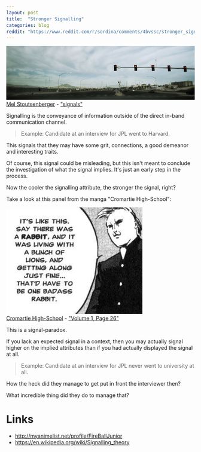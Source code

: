 ```yaml
---
layout: post
title:  "Stronger Signalling"
categories: blog
reddit: "https://www.reddit.com/r/sordina/comments/4bvssc/stronger_signalling_bows_and_arrows/"
---
```


<p class="attribution">
	<img src="/images/stronger-signalling/signals.png" class="image fit" />
	<a href="https://www.flickr.com/photos/rappensuncle/">Mel Stoutsenberger</a> -
	<a href="https://www.flickr.com/photos/rappensuncle/1674861241/in/photolist-3y16TX-anMRXi-qCYBQh-ioZ544-dmaLpR-7ZsHVT-6hJpGP-a8hMvQ-oxHFCs-sdq99Y-apCN1K-vESMDL-7XnSn7-qzB1wt-6EYWCk-bvZMpf-dmW1B7-pi63ri-qPaGYC-eMDwJJ-6YQToF-7ckqFQ-o1ixYU-5ryvVu-dNfcyp-jCrH2c-sniN9v-5A74bU-4TDS6U-fFppJj-eR2Mf-pzWN57-bna3Ew-seXvxs-atSmL4-mPh4uA-a9mWZc-5fBktD-agQGxx-8kDWxm-bRpUNx-66g1Kw-4wwpqf-aCTiLk-o3KLsg-rAGkC5-o1ez6X-bDfXuu-cigmBU-ggMT2o">"signals"</a>
</p>

Signalling is the conveyance of information outside of the direct in-band communication channel.

> Example: Candidate at an interview for JPL went to Harvard.

This signals that they may have some grit, connections, a good demeanor and interesting traits.

Of course, this signal could be misleading, but this isn't meant to conclude
the investigation of what the signal implies. It's just an early step in the process.

Now the cooler the signalling attribute, the stronger the signal, right?

<!--more-->

Take a look at this panel from the manga "Cromartie High-School":

<p class="attribution">
	<img src="/images/stronger-signalling/rabbit2.png" class="image" /><br />
	<a href="http://allmangascans.com/cromartie-high-school">Cromartie High-School</a> -
	<a href="http://allmangascans.com/cromartie-high-school/1/26">"Volume 1, Page 26"</a>
</p>

This is a signal-paradox.

If you lack an expected signal in a context, then you may actually signal higher on the
implied attributes than if you had actually displayed the signal at all.

> Example: Candidate at an interview for JPL never went to university at all.

How the heck did they manage to get put in front the interviewer then?

What incredible thing did they do to manage that?


# Links

* <http://myanimelist.net/profile/FireBallJunior>
* <https://en.wikipedia.org/wiki/Signalling_theory>
